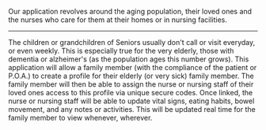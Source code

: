 Our application revolves around the aging population, their loved ones and the nurses who care for them at their homes or in nursing facilities. 

------------------------------------------------------------------------------------

The children or grandchildren of Seniors usually don't call or visit everyday, or even weekly. This is especially true for the very elderly, those with dementia or alzheimer's (as the population ages this number grows). This application will allow a family member (with the compliance of the patient or P.O.A.) to create a profile for their elderly (or very sick) family member. The family member will then be able to assign the nurse or nursing staff of their loved ones access to this profile via unique secure codes. Once linked, the nurse or nursing staff will be able to update vital signs, eating habits, bowel movement, and any notes or activities. This will be updated real time for the family member to view whenever, wherever.
